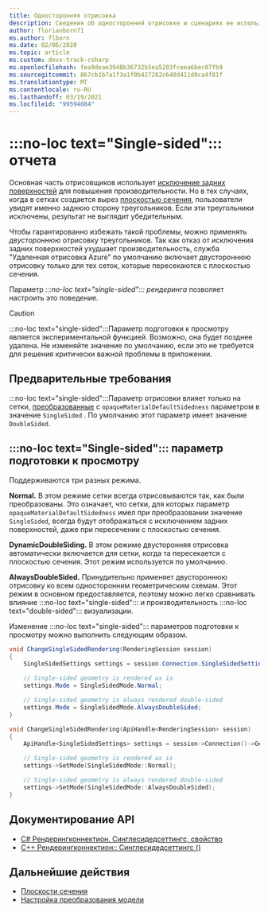 ```yaml
---
title: Односторонняя отрисовка
description: Сведения об односторонней отрисовке и сценариях ее использования
author: florianborn71
ms.author: flborn
ms.date: 02/06/2020
ms.topic: article
ms.custom: devx-track-csharp
ms.openlocfilehash: fea9deae3948b36732b5ea5203fceea6bec07fb9
ms.sourcegitcommit: 867cb1b7a1f3a1f0b427282c648d411d0ca4f81f
ms.translationtype: MT
ms.contentlocale: ru-RU
ms.lasthandoff: 03/19/2021
ms.locfileid: "99594084"
---
```

# <a name="no-loc-textsingle-sided-rendering"></a>:::no-loc text="Single-sided"::: отчета

Основная часть отрисовщиков использует [исключение задних поверхностей](https://en.wikipedia.org/wiki/Back-face_culling) для повышения производительности. Но в тех случаях, когда в сетках создается вырез [плоскостью сечения](cut-planes.md), пользователи увидят именно заднюю сторону треугольников. Если эти треугольники исключены, результат не выглядит убедительным.

Чтобы гарантированно избежать такой проблемы, можно применять *двустороннюю* отрисовку треугольников. Так как отказ от исключения задних поверхностей ухудшает производительность, служба "Удаленная отрисовка Azure" по умолчанию включает двустороннюю отрисовку только для тех сеток, которые пересекаются с плоскостью сечения.

Параметр *:::no-loc text="single-sided"::: рендеринга* позволяет настроить это поведение.

> [!CAUTION]
> :::no-loc text="single-sided":::Параметр подготовки к просмотру является экспериментальной функцией. Возможно, она будет позднее удалена. Не изменяйте значение по умолчанию, если это не требуется для решения критически важной проблемы в приложении.

## <a name="prerequisites"></a>Предварительные требования

:::no-loc text="single-sided":::Параметр отрисовки влияет только на сетки, [преобразованные](../../how-tos/conversion/configure-model-conversion.md) с `opaqueMaterialDefaultSidedness` параметром в значение `SingleSided` . По умолчанию этот параметр имеет значение `DoubleSided`.

## <a name="no-loc-textsingle-sided-rendering-setting"></a>:::no-loc text="Single-sided"::: параметр подготовки к просмотру

Поддерживаются три разных режима.

**Normal.** В этом режиме сетки всегда отрисовываются так, как были преобразованы. Это означает, что сетки, для которых параметр `opaqueMaterialDefaultSidedness` имел при преобразовании значение `SingleSided`, всегда будут отображаться с исключением задних поверхностей, даже при пересечении с плоскостью сечения.

**DynamicDoubleSiding.** В этом режиме двусторонняя отрисовка автоматически включается для сетки, когда та пересекается с плоскостью сечения. Этот режим используется по умолчанию.

**AlwaysDoubleSided.** Принудительно применяет двустороннюю отрисовку ко всем односторонним геометрическим схемам. Этот режим в основном предоставляется, поэтому можно легко сравнивать влияние :::no-loc text="single-sided"::: и производительность :::no-loc text="double-sided"::: визуализации.

Изменение :::no-loc text="single-sided"::: параметров подготовки к просмотру можно выполнить следующим образом.

```cs
void ChangeSingleSidedRendering(RenderingSession session)
{
    SingleSidedSettings settings = session.Connection.SingleSidedSettings;

    // Single-sided geometry is rendered as is
    settings.Mode = SingleSidedMode.Normal;

    // Single-sided geometry is always rendered double-sided
    settings.Mode = SingleSidedMode.AlwaysDoubleSided;
}
```

```cpp
void ChangeSingleSidedRendering(ApiHandle<RenderingSession> session)
{
    ApiHandle<SingleSidedSettings> settings = session->Connection()->GetSingleSidedSettings();

    // Single-sided geometry is rendered as is
    settings->SetMode(SingleSidedMode::Normal);

    // Single-sided geometry is always rendered double-sided
    settings->SetMode(SingleSidedMode::AlwaysDoubleSided);
}
```

## <a name="api-documentation"></a>Документирование API

* [C# Рендерингконнектион. Синглесидедсеттингс, свойство](/dotnet/api/microsoft.azure.remoterendering.renderingconnection.singlesidedsettings)
* [C++ Рендерингконнектион:: Синглесидедсеттингс ()](/cpp/api/remote-rendering/renderingconnection#singlesidedsettings)

## <a name="next-steps"></a>Дальнейшие действия

* [Плоскости сечения](cut-planes.md)
* [Настройка преобразования модели](../../how-tos/conversion/configure-model-conversion.md)